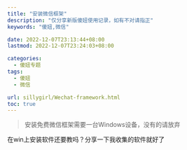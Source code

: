 ```yaml
---
title: "安装微信框架"
description: "仅分享新版傻妞使用记录，如有不对请指正"
keywords: "傻妞,微信"

date: 2022-12-07T23:13:44+08:00
lastmod: 2022-12-07T23:24:03+08:00

categories:
  - 傻妞专题
tags:
  - 傻妞
  - 微信

url: sillygirl/Wechat-framework.html
toc: true
---
```


> 安装免费微信框架需要一台Windows设备，没有的请放弃

在win上安装软件还要教吗？分享一下我收集的软件就好了



